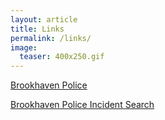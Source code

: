 ```yaml
---
layout: article
title: Links
permalink: /links/
image:
  teaser: 400x250.gif
---
```


[Brookhaven Police](http://www.brookhavenga.gov "Brookhaven Police")

[Brookhaven Police Incident Search](http://p2c.brookhavenga.gov/Summary.aspx)